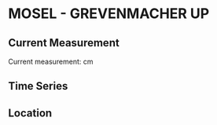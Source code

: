 # MOSEL - GREVENMACHER UP

## Current Measurement

Current measurement: <Value topic="rivers/pegel-online/MOSEL/GREVENMACHER UP/measurementValue"/> cm

## Time Series

<TimeSeries topic="rivers/pegel-online/MOSEL/GREVENMACHER UP/measurementValue" period="week" />

## Location

<WorldMap>
  <Marker lat="49.675047980817645" lon="6.4414087633873125" labelTopic="rivers/pegel-online/MOSEL/GREVENMACHER UP" />
</WorldMap>
